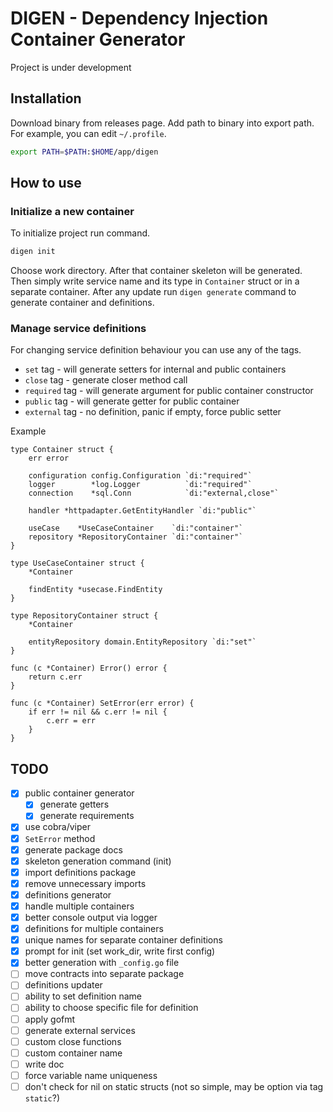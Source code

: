 # DIGEN - Dependency Injection Container Generator

Project is under development

## Installation

Download binary from releases page. Add path to binary into export path. For example, you can edit `~/.profile`.

```bash
export PATH=$PATH:$HOME/app/digen
```

## How to use

### Initialize a new container

To initialize project run command.

```bash
digen init
```

Choose work directory. After that container skeleton will be generated. Then simply write service name and its type in `Container` struct or in a separate container. After any update run `digen generate` command to generate container and definitions.

### Manage service definitions

For changing service definition behaviour you can use any of the tags.

* `set` tag - will generate setters for internal and public containers
* `close` tag - generate closer method call
* `required` tag - will generate argument for public container constructor
* `public` tag - will generate getter for public container
* `external` tag - no definition, panic if empty, force public setter

Example

```golang
type Container struct {
	err error

	configuration config.Configuration `di:"required"`
	logger        *log.Logger          `di:"required"`
	connection    *sql.Conn            `di:"external,close"`

	handler *httpadapter.GetEntityHandler `di:"public"`

	useCase    *UseCaseContainer    `di:"container"`
	repository *RepositoryContainer `di:"container"`
}

type UseCaseContainer struct {
	*Container

	findEntity *usecase.FindEntity
}

type RepositoryContainer struct {
	*Container

	entityRepository domain.EntityRepository `di:"set"`
}

func (c *Container) Error() error {
	return c.err
}

func (c *Container) SetError(err error) {
	if err != nil && c.err != nil {
		c.err = err
	}
}
```

## TODO

* [x] public container generator
    * [x] generate getters
    * [x] generate requirements
* [x] use cobra/viper
* [x] `SetError` method
* [x] generate package docs
* [x] skeleton generation command (init)
* [x] import definitions package
* [x] remove unnecessary imports
* [x] definitions generator
* [x] handle multiple containers
* [x] better console output via logger
* [x] definitions for multiple containers
* [x] unique names for separate container definitions
* [x] prompt for init (set work_dir, write first config)
* [x] better generation with `_config.go` file
* [ ] move contracts into separate package
* [ ] definitions updater
* [ ] ability to set definition name
* [ ] ability to choose specific file for definition
* [ ] apply gofmt
* [ ] generate external services
* [ ] custom close functions
* [ ] custom container name
* [ ] write doc
* [ ] force variable name uniqueness
* [ ] don't check for nil on static structs (not so simple, may be option via tag `static`?)
